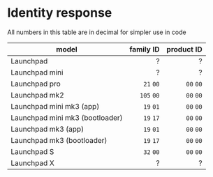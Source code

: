 # Identity response 

All numbers in this table are in decimal for simpler use in code

| model                           | family ID  | product ID |
| ------------------------------- | ---------: | ---------: |
| Launchpad                       |         ?  |         ?  |
|Launchpad mini                   |         ?  |         ?  |
| Launchpad pro                   | `21` `00`  | `00` `00`  |
| Launchpad mk2                   | `105` `00` | `00` `00`  |
| Launchpad mini mk3 (app)        | `19` `01`  | `00` `00`  |
| Launchpad mini mk3 (bootloader) | `19` `17`  | `00` `00`  |
| Launchpad mk3 (app)             | `19` `01`  | `00` `00`  |
| Launchpad mk3 (bootloader)      | `19` `17`  | `00` `00`  |
| Launchpad S                     | `32` `00`  | `00` `00`  |
| Launchpad X                     |         ?  |         ?  |